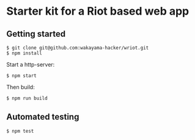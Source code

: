 # Starter kit for a Riot based web app

## Getting started

```
$ git clone git@github.com:wakayama-hacker/wriot.git
$ npm install
```

Start a http-server:

```
$ npm start
```

Then build:

```
$ npm run build
```

## Automated testing

```
$ npm test
```
